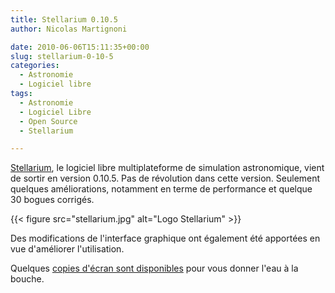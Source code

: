 ```yaml
---
title: Stellarium 0.10.5
author: Nicolas Martignoni

date: 2010-06-06T15:11:35+00:00
slug: stellarium-0-10-5
categories:
  - Astronomie
  - Logiciel libre
tags:
  - Astronomie
  - Logiciel Libre
  - Open Source
  - Stellarium

---
```

[Stellarium][1], le logiciel libre multiplateforme de simulation astronomique, vient de sortir en version 0.10.5. Pas de révolution dans cette version. Seulement quelques améliorations, notamment en terme de performance et quelque 30 bogues corrigés.

{{< figure src="stellarium.jpg" alt="Logo Stellarium" >}}

Des modifications de l'interface graphique ont également été apportées en vue d'améliorer l'utilisation.

Quelques [copies d'écran sont disponibles][2] pour vous donner l'eau à la bouche.

 [1]: http://www.stellarium.org/
 [2]: http://www.stellarium.org/screenshots.html

<!--more-->
